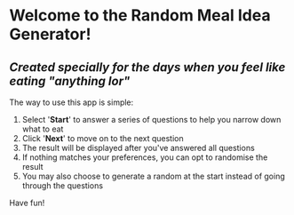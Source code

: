 # Welcome to the Random Meal Idea Generator!
## *Created specially for the days when you feel like eating "anything lor"*


The way to use this app is simple: 
1. Select '**Start**' to answer a series of questions to help you narrow down what to eat
2. Click '**Next**' to move on to the next question
3. The result will be displayed after you've answered all questions
4. If nothing matches your preferences, you can opt to randomise the result
5. You may also choose to generate a random at the start instead of going through the questions

Have fun!